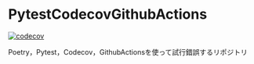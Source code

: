 # PytestCodecovGithubActions

[![codecov](https://codecov.io/gh/Tatsumi0000/PytestCodecovGithubActions/branch/master/graph/badge.svg)](https://codecov.io/gh/Tatsumi0000/PytestCodecovGithubActions)

Poetry，Pytest，Codecov，GithubActionsを使って試行錯誤するリポジトリ

